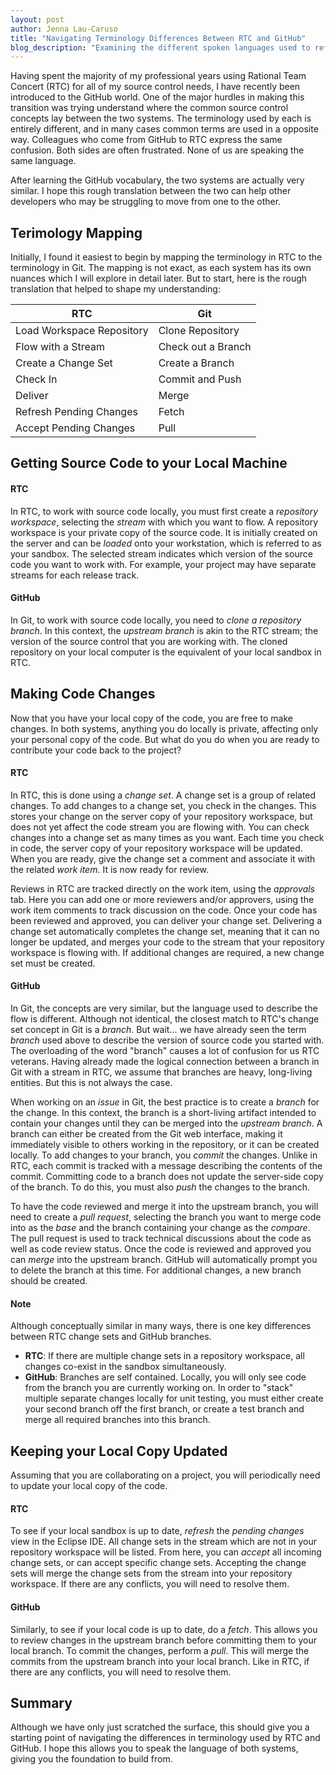 ```yaml
---
layout: post
author: Jenna Lau-Caruso
title: "Navigating Terminology Differences Between RTC and GitHub"
blog_description: "Examining the different spoken languages used to refer to similar source code concepts in Rational Team Concert and GitHub."
---
```


Having spent the majority of my professional years using Rational Team Concert (RTC) for all of my source control needs, I have recently been introduced to the GitHub world. One of the major hurdles in making this transition was trying understand where the common source control concepts lay between the two systems. The terminology used by each is entirely different, and in many cases common terms are used in a opposite way. Colleagues who come from GitHub to RTC express the same confusion. Both sides are often frustrated. None of us are speaking the same language.


After learning the GitHub vocabulary, the two systems are actually very similar. I hope this rough translation between the two can help other developers who may be struggling to move from one to the other.

## Terimology Mapping

Initially, I found it easiest to begin by mapping the terminology in RTC to the terminology in Git. The mapping is not exact, as each system has its own nuances which I will explore in detail later. But to start, here is the rough translation that helped to shape my understanding:

RTC | Git
--- | ---
Load Workspace Repository | Clone Repository
Flow with a Stream | Check out a Branch
Create a Change Set | Create a Branch
Check In | Commit and Push
Deliver | Merge
Refresh Pending Changes | Fetch
Accept Pending Changes | Pull

## Getting Source Code to your Local Machine


#### RTC

In RTC, to work with source code locally, you must first create a *repository workspace*, selecting the *stream* with which you want to flow. A repository workspace is your private copy of the source code. It is initially created on the server and can be *loaded* onto your workstation, which is referred to as your sandbox. The selected stream indicates which version of the source code you want to work with. For example, your project may have separate streams for each release track.


#### GitHub

In Git, to work with source code locally, you need to *clone a repository branch*. In this context, the *upstream branch* is akin to the RTC stream; the version of the source control that you are working with. The cloned repository on your local computer is the equivalent of your local sandbox in RTC.


## Making Code Changes


Now that you have your local copy of the code, you are free to make changes. In both systems, anything you do locally is private, affecting only your personal copy of the code. But what do you do when you are ready to contribute your code back to the project?


#### RTC 


In RTC, this is done using a *change set*. A change set is a group of related changes. To add changes to a change set, you check in the changes. This stores your change on the server copy of your repository workspace, but does not yet affect the code stream you are flowing with. You can check changes into a change set as many times as you want. Each time you check in code, the server copy of your repository workspace will be updated. When you are ready, give the change set a comment and associate it with the related *work item*. It is now ready for review. 


Reviews in RTC are tracked directly on the work item, using the *approvals* tab. Here you can add one or more reviewers and/or approvers, using the work item comments to track discussion on the code. Once your code has been reviewed and approved, you can deliver your change set. Delivering a change set automatically completes the change set, meaning that it can no longer be updated, and merges your code to the stream that your repository workspace is flowing with. If additional changes are required, a new change set must be created.


#### GitHub


In Git, the concepts are very similar, but the language used to describe the flow is different. Although not identical, the closest match to RTC's change set concept in Git is a *branch*. But wait... we have already seen the term *branch* used above to describe the version of source code you started with. The overloading of the word "branch" causes a lot of confusion for us RTC veterans. Having already made the logical connection between a branch in Git with a stream in RTC, we assume that branches are heavy, long-living entities. But this is not always the case. 


When working on an *issue* in Git, the best practice is to create a *branch* for the change. In this context, the branch is a short-living artifact intended to contain your changes until they can be merged into the *upstream branch*. A branch can either be created from the Git web interface, making it immediately visible to others working in the repository, or it can be created locally. To add changes to your branch, you *commit* the changes. Unlike in RTC, each commit is tracked with a message describing the contents of the commit. Committing code to a branch does not update the server-side copy of the branch. To do this, you must also *push* the changes to the branch.


To have the code reviewed and merge it into the upstream branch, you will need to create a *pull request*, selecting the branch you want to merge code into as the *base* and the branch containing your change as the *compare*.  The pull request is used to track technical discussions about the code as well as code review status. Once the code is reviewed and approved you can *merge* into the upstream branch. GitHub will automatically prompt you to delete the branch at this time. For additional changes, a new branch should be created.


#### Note


Although conceptually similar in many ways, there is one key differences between RTC change sets and GitHub branches.

- **RTC**: If there are multiple change sets in a repository workspace, all changes co-exist in the sandbox simultaneously. 
- **GitHub**: Branches are self contained. Locally, you will only see code from the branch you are currently working on. In order to "stack" multiple separate changes locally for unit testing, you must either create your second branch off the first branch, or create a test branch and merge all required branches into this branch. 


## Keeping your Local Copy Updated


Assuming that you are collaborating on a project, you will periodically need to update your local copy of the code.


#### RTC


To see if your local sandbox is up to date, *refresh* the *pending changes* view in the Eclipse IDE. All change sets in the stream which are not in your repository workspace will be listed. From here, you can *accept* all incoming change sets, or can accept specific change sets. Accepting the change sets will merge the change sets from the stream into your repository workspace. If there are any conflicts, you will need to resolve them.


#### GitHub


Similarly, to see if your local code is up to date, do a *fetch*. This allows you to review changes in the upstream branch before committing them to your local branch. To commit the changes, perform a *pull*. This will merge the commits from the upstream branch into your local branch. Like in RTC, if there are any conflicts, you will need to resolve them.


## Summary


Although we have only just scratched the surface, this should give you a starting point of navigating the differences in terminology used by RTC and GitHub. I hope this allows you to speak the language of both systems, giving you the foundation to build from.
